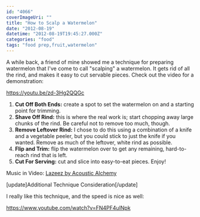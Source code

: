```yaml
---
id: "4066"
coverImageUri: ""
title: "How to Scalp a Watermelon"
date: "2012-08-19"
datetime: "2012-08-19T19:45:27.000Z"
categories: "food"
tags: "food prep,fruit,watermelon"
---
```


A while back, a friend of mine showed me a technique for preparing watermelon that I've come to call "scalping" a watermelon. It gets rid of all the rind, and makes it easy to cut servable pieces. Check out the video for a demonstration:

https://youtu.be/zd-3Hg2QQGc

1. **Cut Off Both Ends:** create a spot to set the watermelon on and a starting point for trimming.
2. **Shave Off Rind:** this is where the real work is; start chopping away large chunks of the rind. Be careful not to remove too much, though.
3. **Remove Leftover Rind:** I chose to do this using a combination of a knife and a vegetable peeler, but you could stick to just the knife if you wanted. Remove as much of the leftover, white rind as possible.
4. **Flip and Trim:** flip the watermelon over to get any remaining, hard-to-reach rind that is left.
5. **Cut For Serving:** cut and slice into easy-to-eat pieces. Enjoy!

Music in Video: [Lazeez by Acoustic Alchemy](http://itunes.apple.com/us/album/lazeez-original/id140700?i=140680 "Lazeez by Acoustic Alchemy on iTunes")

\[update\]Additional Technique Consideration\[/update\]

I really like this technique, and the speed is nice as well:

https://www.youtube.com/watch?v=FN4PF4ulNpk
